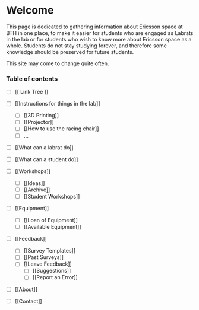 
# Welcome
This page is dedicated to gathering information about Ericsson space at BTH in one place, to make it easier for students who are engaged as Labrats in the lab or for students who wish to know more about Ericsson space as a whole.  Students do not stay studying forever, and therefore some knowledge should be preserved for future students. 

This site may come to change quite often. 

### Table of contents
- [ ] [[ Link Tree ]] 
- [ ] [[Instructions  for things in the lab]]
	- [ ] [[3D Printing]]
	- [ ] [[Projector]]
	- [ ] [[How to use the racing chair]]
	- [ ] ... 
- [ ] [[What can a labrat do]]
- [ ] [[What can a student do]]
- [ ] [[Workshops]]
	- [ ] [[Ideas]] 
	- [ ] [[Archive]]
	- [ ] [[Student Workshops]] 
- [ ] [[Equipment]]
	- [ ]  [[Loan of Equipment]]
	- [ ] [[Available Equipment]] 
- [ ] [[Feedback]]
	- [ ] [[Survey Templates]]
	- [ ] [[Past Surveys]]
	- [ ] [[Leave Feedback]] 
		- [ ] [[Suggestions]]
		- [ ] [[Report an Error]]
- [ ] [[About]] 
- [ ] [[Contact]]

	
 



